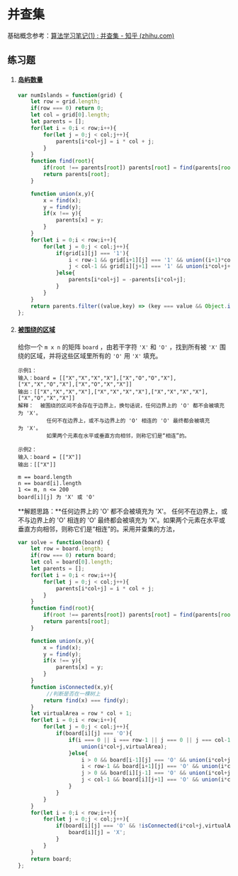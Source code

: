# 并查集

基础概念参考：[算法学习笔记(1) : 并查集 - 知乎 (zhihu.com)](https://zhuanlan.zhihu.com/p/93647900/)

## 练习题

1. #### [岛屿数量](https://link.juejin.cn/?target=https%3A%2F%2Fleetcode-cn.com%2Fproblems%2Fnumber-of-islands%2Fsolution%2Fdao-yu-shu-liang-by-leetcode%2F)

    ```js
    var numIslands = function(grid) {
        let row = grid.length;
        if(row === 0) return 0;
        let col = grid[0].length;
        let parents = [];
        for(let i = 0;i < row;i++){
            for(let j = 0;j < col;j++){
                parents[i*col+j] = i * col + j;
            }
        }
        function find(root){
            if(root !== parents[root]) parents[root] = find(parents[root]);
            return parents[root];
        }
    
        function union(x,y){
            x = find(x);
            y = find(y);
            if(x !== y){
                parents[x] = y;
            }
        } 
        for(let i = 0;i < row;i++){
            for(let j = 0;j < col;j++){
                if(grid[i][j] === '1'){
                    i < row-1 && grid[i+1][j] === '1' && union((i+1)*col+j,i*col+j);
                    j < col-1 && grid[i][j+1] === '1' && union(i*col+j+1,i*col+j);
                }else{
                    parents[i*col+j] = -parents[i*col+j];
                }
            }
        }
        return parents.filter((value,key) => (key === value && Object.is(key,value))).length;
    };
    ```

2. #### [被围绕的区域](https://leetcode-cn.com/problems/surrounded-regions/)

   给你一个 `m x n` 的矩阵 `board` ，由若干字符 `'X'` 和 `'O'` ，找到所有被 `'X'` 围绕的区域，并将这些区域里所有的 `'O'` 用 `'X'` 填充。

   ```
   示例1：
   输入：board = [["X","X","X","X"],["X","O","O","X"],["X","X","O","X"],["X","O","X","X"]]
   输出：[["X","X","X","X"],["X","X","X","X"],["X","X","X","X"],["X","O","X","X"]]
   解释：	被围绕的区间不会存在于边界上，换句话说，任何边界上的 'O' 都不会被填充为 'X'。 
   			任何不在边界上，或不与边界上的 'O' 相连的 'O' 最终都会被填充为 'X'。
   			如果两个元素在水平或垂直方向相邻，则称它们是“相连”的。
   			
   示例2：
   输入：board = [["X"]]
   输出：[["X"]]
   
   m == board.length
   n == board[i].length
   1 <= m, n <= 200
   board[i][j] 为 'X' 或 'O'
   ```

   **解题思路：**任何边界上的 'O' 都不会被填充为 'X'。 任何不在边界上，或不与边界上的 'O' 相连的 'O' 最终都会被填充为 'X'。如果两个元素在水平或垂直方向相邻，则称它们是“相连”的。采用并查集的方法，

   ```js
   var solve = function(board) {
       let row = board.length;
       if(row === 0) return board;
       let col = board[0].length;
       let parents = [];
       for(let i = 0;i < row;i++){
           for(let j = 0;j < col;j++){
               parents[i*col+j] = i * col + j;
           }
       }
       function find(root){
           if(root !== parents[root]) parents[root] = find(parents[root]);
           return parents[root];
       }
   
       function union(x,y){
           x = find(x);
           y = find(y);
           if(x !== y){
               parents[x] = y;
           }
       } 
       function isConnected(x,y){
         	//判断是否在一棵树上
           return find(x) === find(y);
       }
       let virtualArea = row * col + 1;
       for(let i = 0;i < row;i++){
           for(let j = 0;j < col;j++){
               if(board[i][j] === 'O'){
                   if(i === 0 || i === row-1 || j === 0 || j === col-1){
                       union(i*col+j,virtualArea);
                   }else{
                       i > 0 && board[i-1][j] === 'O' && union(i*col+j,(i-1)*col+j);
                       i < row-1 && board[i+1][j] === 'O' && union(i*col+j,(i+1)*col+j);
                       j > 0 && board[i][j-1] === 'O' && union(i*col+j,i*col+j-1);
                       j < col-1 && board[i][j+1] === 'O' && union(i*col+j,i*col+j+1);
                   }
               }
           }
       }
       for(let i = 0;i < row;i++){
           for(let j = 0;j < col;j++){
               if(board[i][j] === 'O' && !isConnected(i*col+j,virtualArea)){
                   board[i][j] = 'X';
               }
           }
       }
       return board;
   };
   ```

   


